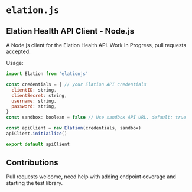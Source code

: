 # `elation.js`

## Elation Health API Client - Node.js

A Node.js client for the Elation Health API. Work In Progress, pull requests accepted.

Usage:

```js
import Elation from 'elationjs'

const credentials = { // your Elation API credentials
  clientID: string,
  clientSecret: string,
  username: string,
  password: string,
}
const sandbox: boolean = false // Use sandbox API URL. default: true

const apiClient = new Elation(credentials, sandbox)
apiClient.initiailize()

export default apiClient
```

## Contributions

Pull requests welcome, need help with adding endpoint coverage and starting the test library.
